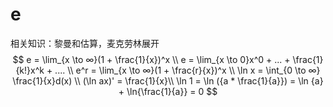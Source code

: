 # e

相关知识：黎曼和估算，麦克劳林展开
$$
e = \lim_{x \to ∞}(1 + \frac{1}{x})^x \\
e = \lim_{x \to 0}x^0 + ... + \frac{1}{k!}x^k + .... \\
e^r = \lim_{x \to ∞}(1 + \frac{r}{x})^x \\
\ln x = \int_{0 \to ∞} \frac{1}{x}d(x) \\
(\ln ax)' = \frac{1}{x}\\
\ln 1 = \ln ({a * \frac{1}{a}})  = \ln {a} + \ln{\frac{1}{a}} = 0
$$
